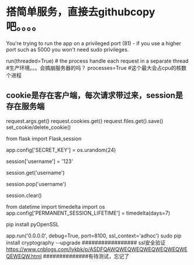 # 搭简单服务，直接去githubcopy吧。。。。


You're trying to run the app on a privileged port (81) - if you use a higher port such as 5000 you won't need sudo privileges.

run(threaded=True) # the process handle each request in a separate thread
 #生产环境。。。会搞崩服务器的吗？
processes=True #这个最大会占cpu的核数个进程

## cookie是存在客户端，每次请求带过来，session是存在服务端

request.args.get()
request.cookies.get()
request.files.get().save()
set_cookie/delete_cookie()



from flask import Flask,session


app.config['SECRET_KEY'] = os.urandom(24)

session['username'] = '123'

session.get('username')

session.pop('username')

session.clear()


from datetime import timedelta
import os
app.config['PERMANENT_SESSION_LIFETIME'] = timedelta(days=7)


pip install pyOpenSSL

app.run('0.0.0.0', debug=True, port=8100, ssl_context='adhoc')
sudo pip install cryptography --upgrade
#################
ssl安全验证
https://www.cnblogs.com/lykbk/p/ASDFQAWQWEQWEQWEQWEQWEQWEQEWEQW.html
##############有待测试，忘记了